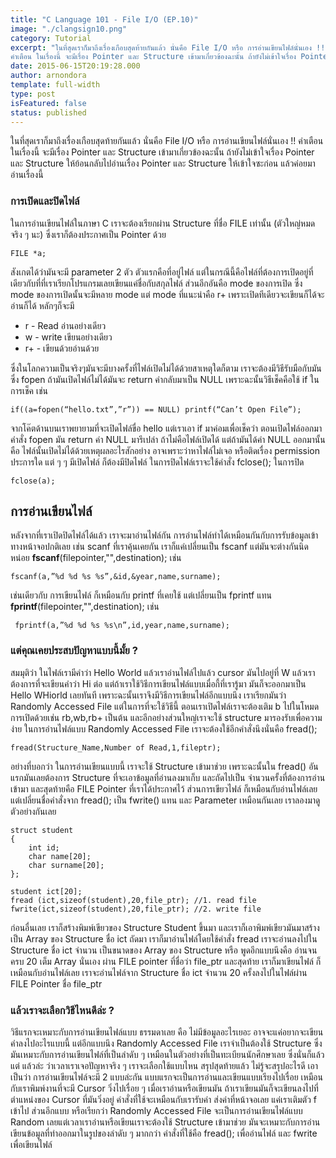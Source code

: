```yaml
---
title: "C Language 101 - File I/O (EP.10)"
image: "./clangsign10.png"
category: Tutorial
excerpt: "ในที่สุดเราก็มาถึงเรื่องเกือบสุดท้ายกันแล้ว นั่นคือ File I/O หรือ การอ่านเขียนไฟล์นั่นเอง !!
คำเตือน ในเรื่องนี้ จะมีเรื่อง Pointer และ Structure เข้ามาเกี่ยวข้องฉะนั้น ถ้ายังไม่เข้าใจเรื่อง Pointer และ Structure ให้ย้อนกลับไปอ่านเรื่อง Pointer แล..."
date: 2015-06-15T20:19:28.000
author: arnondora
template: full-width
type: post
isFeatured: false
status: published
---
```


ในที่สุดเราก็มาถึงเรื่องเกือบสุดท้ายกันแล้ว นั่นคือ File I/O หรือ การอ่านเขียนไฟล์นั่นเอง !!
คำเตือน ในเรื่องนี้ จะมีเรื่อง Pointer และ Structure เข้ามาเกี่ยวข้องฉะนั้น ถ้ายังไม่เข้าใจเรื่อง Pointer และ Structure ให้ย้อนกลับไปอ่านเรื่อง Pointer และ Structure ให้เข้าใจซะก่อน แล้วค่อยมาอ่านเรื่องนี้

### **การเปิดและปิดไฟล์**
ในการอ่านเขียนไฟล์ในภาษา C เราจะต้องเรียกผ่าน Structure ที่ชื่อ FILE เท่านั้น (ตัวใหญ่หมดจริง ๆ นะ) ซึ่งเราก็ต้องประกาศเป็น Pointer ด้วย

    FILE *a;

สังเกตได้ว่ามันจะมี parameter 2 ตัว ตัวแรกคือที่อยู่ไฟล์ แต่ในกรณีนี้คือไฟล์ที่ต้องการเปิดอยู่ที่เดียวกับที่ที่เราเรียกโปรแกรมเลยเขียนแค่ชื่อกับสกุลไฟล์
ส่วนอีกอันคือ mode ของการเปิด ซึ่ง mode ของการเปิดนั้นจะมีหลาย mode แต่ mode ที่แนะนำคือ r+ เพราะเปิดทีเดียวจะเขียนก็ได้จะอ่านก็ได้ หลักๆก็จะมี

* r - Read อ่านอย่างเดียว
* w - write เขียนอย่างเดียว
* r+ - เขียนด้วยอ่านด้วย

ซึ่งในโลกความเป็นจริงๆมันจะมีบางครั้งที่ไฟล์เปิดไม่ได้ด้วยสาเหตุใดก็ตาม เราจะต้องมีวิธีรับมือกับมัน ซึ่ง fopen ถ้ามันเปิดไฟล์ไม่ได้มันจะ return ค่ากลับมาเป็น NULL
เพราะฉะนั้นวิธีเช็คคือใช้ if ในการเช็ค เช่น

    if((a=fopen(“hello.txt”,”r”)) == NULL) printf(“Can’t Open File”);

จากโค๊ตด้านบนเราพยายามที่จะเปิดไฟล์ขื่อ hello แต่เราเอา if มาค่อมเพื่อเช็คว่า ตอนเปิดไฟล์ออกมา คำสั่ง fopen มัน return ค่า NULL มารึเปล่า ถ้าไม่คือไฟล์เปิดได้ แต่ถ้ามันได้ค่า NULL ออกมานั้นคือ ไฟล์นั้นเปิดไม่ได้ด้วยเหตุผลอะไรสักอย่าง อาจเพราะว่าหาไฟล์ไม่เจอ หรือติดเรื่อง permission ประการใด
แต่ ๆ ๆ มีเปิดไฟล์ ก็ต้องมีปิดไฟล์ ในการปิดไฟล์เราจะใช้คำสั่ง fclose(); ในการปิด

    fclose(a);

## การอ่านเขียนไฟล์

หลังจากที่เราเปิดปิดไฟล์ได้แล้ว เราจะมาอ่านไฟล์กัน
การอ่านไฟล์ทำได้เหมือนกันกับการรับข้อมูลเข้าทางหน้าจอปกติเลย เช่น
scanf ที่เราคุ้นเคยกัน เราก็แค่เปลี่ยนเป็น fscanf แต่มันจะต่างกันนิดหน่อย
**fscanf**(filepointer,"",destination); เช่น

    fscanf(a,”%d %d %s %s”,&id,&year,name,surname);

เช่นเดียวกับ การเขียนไฟล์ ก็เหมือนกับ printf ที่เคยใช้ แต่เปลี่ยนเป็น fprintf แทน
**fprintf**(filepointer,"",destination); เช่น

     fprintf(a,”%d %d %s %s\n”,id,year,name,surname);

### **แต่คุณเคยประสบปัญหาแบบนี้มั้ย ?**
สมมุติว่า ในไฟล์เรามีคำว่า Hello World แล้วเราอ่านไฟล์ไปแล้ว cursor มันไปอยู่ที่ W แล้วเราต้องการที่จะเขียนคำว่า Hi ต่อ แต่ถ้าเราใช้วิธีการเขียนไฟล์แบบเมื่อกี้ที่เรารู้มา มันก็จะออกมาเป็น Hello WHiorld เลยทันที เพราะฉะนั้นเราจึงมีวิธีการเขียนไฟล์อีกแบบนึง เราเรียกมันว่า Randomly Accessed File
แต่ในการที่จะใช้วิธีนี้ ตอนเราเปิดไฟล์เราจะต้องเติม b ไปในโหมดการเปิดด้วยเช่น rb,wb,rb+ เป็นต้น และอีกอย่างส่วนใหญ่เราจะใช้ structure มารองรับเพื่อความง่าย
ในการอ่านไฟล์แบบ Randomly Accessed File เราจะต้องใช้อีกคำสั่งนึงนั่นคือ fread();

    fread(Structure_Name,Number of Read,1,fileptr);

อย่างที่บอกว่า ในการอ่านเขียนแบบนี้ เราจะใช้ Structure เข้ามาช่วย เพราะฉะนั้นใน fread() อันแรกมันเลยต้องการ Structure ที่จะเอาข้อมูลที่อ่านลงมาเก็บ และถัดไปเป็น จำนวนครั้งที่ต้องการอ่านเข้ามา และสุดท้ายคือ FILE Pointer ที่เราได้ประกาศไว้
ส่วนการเขียวไฟล์ ก็เหมือนกับอ่านไฟล์เลย แต่เปลี่ยนชื่อคำสั่งจาก fread(); เป็น fwrite() แทน และ Parameter เหมือนกันเลย เราลองมาดูตัวอย่างกันเลย

    struct student
    {
        int id;
        char name[20];
        char surname[20];
    };

    student ict[20];
    fread (ict,sizeof(student),20,file_ptr); //1. read file
    fwrite(ict,sizeof(student),20,file_ptr); //2. write file

ก่อนอื่นเลย เราก็สร้างพิมพ์เขียวของ Structure Student ขึ้นมา และเราก็เอาพิมพ์เขียวมันมาสร้างเป็น Array ของ Structure ชื่อ ict
ถัดมา เราก็มาอ่านไฟล์โดยใช้คำสั่ง fread เราจะอ่านลงไปใน Structure ชื่อ ict จำนวน เป็นขนาดของ Array ของ Structure หรือ พูดอีกแบบนึงคือ อ่านจนครบ 20 เต็ม Array นั่นเอง ผ่าน FILE pointer ที่ชื่อว่า file\_ptr
และสุดท้าย เราก็มาเขียนไฟล์ ก็เหมือนกับอ่านไฟล์เลย เราจะอ่านไฟล์จาก Structure ชื่อ ict จำนวน 20 ครั้งลงไปในไฟล์ผ่าน FILE Pointer ชื่อ file\_ptr

### **แล้วเราจะเลือกวิธีไหนดีล่ะ ?**
วิธีแรกจะเหมาะกับการอ่านเขียนไฟล์แบบ ธรรมดาเลย คือ ไม่มีข้อมูลอะไรเยอะ อาจจะแค่อยากจะเขียนคำลงไปอะไรแบบนี้ แต่อีกแบบนึง Randomly Accessed File เราจำเป็นต้องใช้ Structure ซึ่งมันเหมาะกับการอ่านเขียนไฟล์ที่เป็นลำดับ ๆ เหมือนในตัวอย่างที่เป็นทะเบียนนักศึกษาเลย ซึ่งนั่นก็แล้วแต่ แล้วล่ะ ว่าเวลาเราเจอปัญหาจริง ๆ เราจะเลือกใช้แบบไหน
สรุปสุดท้ายแล้ว ไม่รู้จะสรุปอะไรดี เอาเป็นว่า การอ่านเขียนไฟล์จะมี 2 แบบล่ะกัน แบบแรกจะเป็นการอ่านและเขียนแบบเรียงไปเรื่อย เหมือนกับเราพิมพ์งานที่จะมี Cursor วิ่งไปเรื่อย ๆ เมื่อเราอ่านหรือเขียนมัน ถ้าเราเขียนมันก็จะเขียนลงไปที่ตำแหน่งของ Cursor ที่มันวิ่งอยู่ คำสั่งที่ใช้จะเหมือนกับเรารับค่า ส่งค่าที่หน้าจอเลย แค่เราเติมตัว f เข้าไป ส่วนอีกแบบ หรือเรียกว่า  Randomly Accessed File จะเป็นการอ่านเขียนไฟล์แบบ Random เลยแต่เวลาเราอ่านหรือเขียนเราจะต้องใช้ Structure เข้ามาช่วย มันจะเหมาะกับการอ่านเขียนข้อมูลที่ทำออกมาในรูปของลำดับ ๆ มากกว่า คำสั่งที่ใช้คือ fread(); เพื่ออ่านไฟล์ และ fwrite เพื่อเขียนไฟล์
